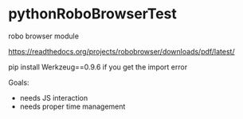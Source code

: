 # pythonRoboBrowserTest
robo browser module

https://readthedocs.org/projects/robobrowser/downloads/pdf/latest/

pip install Werkzeug==0.9.6 if you get the import error

Goals:
- needs JS interaction
- needs proper time management
